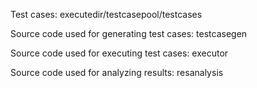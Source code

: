 Test cases: executedir/testcasepool/testcases

Source code used for generating test cases: testcasegen

Source code used for executing test cases: executor

Source code used for analyzing results: resanalysis